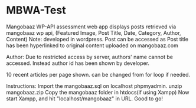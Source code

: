 # MBWA-Test
Mangobaaz WP-API assessment
web app displays posts retrieved via mangobaaz wp api, (Featured Image, Post Title, Date, Category, Author, Content) Note: developed in wordpress.
Post can be accessed as Post title has been hyperlinked to original content uploaded on mangobaaz.com

Author: Due to restricted access by server, authors' name cannot be accessed. Instead author id has been shown by developer.

10 recent articles per page shown. can be changed from for loop if needed.


Instructions:
Import the mangobaaz.sql on localhost phpmyadmin.
unzip mangobaaz.zip
Copy the mangobaaz folder in htdocs(if using Xampp)
Now start Xampp, and hit "localhost/mangobaaz" in URL.
Good to go!

